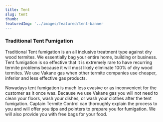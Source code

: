 ```yaml
---
title: Tent
slug: tent
thumb: 
featuredImg: '../images/featured/tent-banner
---
```


### Traditional Tent Fumigation

Traditional Tent fumigation is an all inclusive treatment type against dry wood termites. We essentially bag your entire home, building or business. Tent fumigation is so effective that it is extremely rare to have recurring termite problems because it will most likely eliminate 100% of dry wood termites. We use Vakane gas when other termite companies use cheaper, inferior and less effective gas products.

Nowadays tent fumigation is much less evasive or as inconvenient for the customer as it once was. Because we use Vakane gas you will not need to clean your floors, wash your dishes, or wash your clothes after the tent fumigation. Captain Termite Control can thoroughly explain the process to you and will offer you tips and pointers to prepare you for fumigation. We will also provide you with free bags for your food.